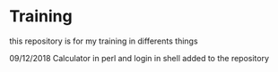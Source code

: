 # Training
this repository is for my training in differents things

09/12/2018 Calculator in perl and login in shell added to the repository
